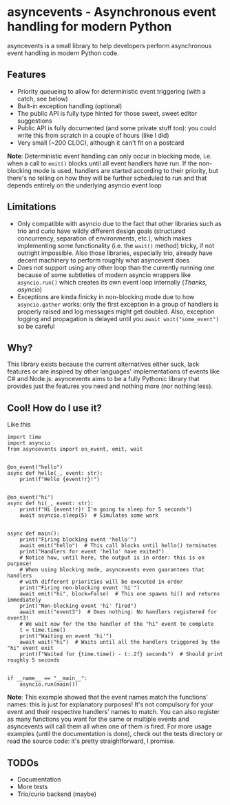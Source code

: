 # asyncevents - Asynchronous event handling for modern Python

asyncevents is a small library to help developers perform asynchronous event handling in modern Python code.

## Features

- Priority queueing to allow for deterministic event triggering (with a catch, see below)
- Built-in exception handling (optional)
- The public API is fully type hinted for those sweet, sweet editor suggestions
- Public API is fully documented (and some private stuff too): you could write this from scratch in a couple of hours (like I did)
- Very small (~200 CLOC), although it can't fit on a postcard


__Note__: Deterministic event handling can only occur in blocking mode, i.e. when a call to `emit()` blocks until
all event handlers have run. If the non-blocking mode is used, handlers are started according to their priority, 
but there's no telling on how they will be further scheduled to run and that depends entirely on the underlying
asyncio event loop

## Limitations

- Only compatible with asyncio due to the fact that other libraries such as trio and curio have wildly different design
  goals (structured concurrency, separation of environments, etc.), which makes implementing some functionality
  (i.e. the `wait()` method) tricky, if not outright impossible. Also those libraries, especially trio, already have
  decent machinery to perform roughly what asyncevent does
- Does not support using any other loop than the currently running one because of some subtleties of modern asyncio
  wrappers like `asyncio.run()` which creates its own event loop internally (_Thanks, asyncio_)
- Exceptions are kinda finicky in non-blocking mode due to how `asyncio.gather` works: only the first exception
  in a group of handlers is properly raised and log messages might get doubled. Also, exception logging and propagation
  is delayed until you `await wait("some_event")` so be careful
## Why?

This library exists because the current alternatives either suck, lack features or are inspired by other languages'
implementations of events like C# and Node.js: asyncevents aims to be a fully Pythonic library that provides just the
features you need and nothing more (nor nothing less).

## Cool! How do I use it?

Like this

```python3
import time
import asyncio
from asyncevents import on_event, emit, wait


@on_event("hello")
async def hello(_, event: str):
    print(f"Hello {event!r}!")


@on_event("hi")
async def hi(_, event: str):
    print(f"Hi {event!r}! I'm going to sleep for 5 seconds")
    await asyncio.sleep(5)  # Simulates some work


async def main():
    print("Firing blocking event 'hello'")
    await emit("hello")  # This call blocks until hello() terminates
    print("Handlers for event 'hello' have exited")
    # Notice how, until here, the output is in order: this is on purpose!
    # When using blocking mode, asyncevents even guarantees that handlers
    # with different priorities will be executed in order
    print("Firing non-blocking event 'hi'")
    await emit("hi", block=False)  # This one spawns hi() and returns immediately
    print("Non-blocking event 'hi' fired")
    await emit("event3")  # Does nothing: No handlers registered for event3!
    # We wait now for the the handler of the "hi" event to complete
    t = time.time()
    print("Waiting on event 'hi'")
    await wait("hi")  # Waits until all the handlers triggered by the "hi" event exit
    print(f"Waited for {time.time() - t:.2f} seconds")  # Should print roughly 5 seconds


if __name__ == "__main__":
    asyncio.run(main())
```

__Note__: This example showed that the event names match the functions' names: this is just for explanatory purposes!
It's not compulsory for your event and their respective handlers' names to match. You can also register as many
functions you want for the same or multiple events and asyncevents will call them all when one of them is fired.
For more usage examples (until the documentation is done), check out the tests directory or read the source code:
it's pretty straightforward, I promise.

## TODOs

- Documentation
- More tests
- Trio/curio backend (maybe)
